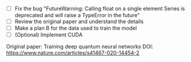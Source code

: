 - [ ] Fix the bug "FutureWarning: Calling float on a single element Series is deprecated and will raise a TypeError in the future"
- [ ] Review the original paper and understand the details
- [ ] Make a plan B for the data used to train the model
- [ ] (Optional) Implement CUDA

Original paper: Training deep quantum neural networks
DOI: https://www.nature.com/articles/s41467-020-14454-2
